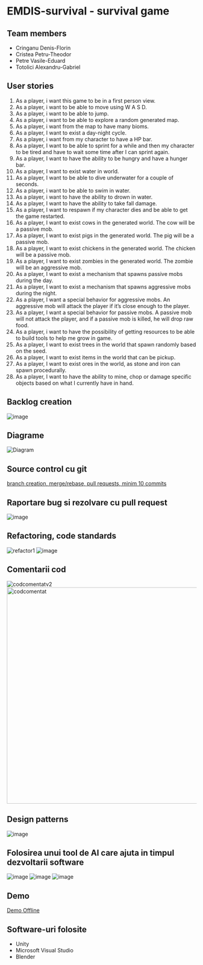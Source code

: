 #  EMDIS-survival - survival game

## Team members
- Cringanu Denis-Florin
- Cristea Petru-Theodor
- Petre Vasile-Eduard
- Totolici Alexandru-Gabriel

## User stories
1. As a player, i want this game to be in a first person view.
2. As a player, i want to be able to move using W A S D.
3. As a player, i want to be able to jump.
4. As a player, i want to be able to explore a random generated map.
5. As a player, i want from the map to have many bioms.
6. As a player, I want to exist a day-night cycle.
7. As a player, i want from my character to have a HP bar.
8. As a player, I want to be able to sprint for a while and then my character to be tired and have to wait some time after I can sprint again.
9. As a player, I want to have the ability to be hungry and have a hunger bar.
10. As a player, I want to exist water in world.
11. As a player, I want to be able to dive underwater for a couple of seconds.
12. As a player, i want to be able to swim in water.
13. As a player, i want to have the ability to drown in water.
14. As a player, I want to have the ability to take fall damage.
15. As a player, I want to respawn if my character dies and be able to get the game restarted.
16. As a player, I want to exist cows in the generated world. The cow will be a passive mob.
17. As a player, I want to exist pigs in the generated world. The pig will be a passive mob.
18. As a player, I want to exist chickens in the generated world. The chicken will be a passive mob.
19. As a player, I want to exist zombies in the generated world. The zombie will be an aggressive mob.
20. As a player, I want to exist a mechanism that spawns passive mobs during the day. 
21. As a player, I want to exist a mechanism that spawns aggressive mobs during the night.
22. As a player, I want a special behavior for aggressive mobs. An aggressive mob will attack the player if it’s close enough to the player.
23. As a player, I want a special behavior for passive mobs. A passive mob will not attack the player, and if a passive mob is killed, he will drop raw food.
24. As a player, i want to have the possibility of getting resources to be able to build tools to help me grow in game.
25. As a player, I want to exist trees in the world that spawn randomly based on the seed.
26. As a player, I want to exist items in the world that can be pickup.
28. As a player, I want to exist ores in the world, as stone and iron can spawn procedurally.
29. As a player, I want to have the ability to mine, chop or damage specific objects based on what I currently have in hand.

## Backlog creation
![image](https://github.com/Senthy30/Procedual-Generation/assets/99651514/eac19460-cb86-4d4c-97be-03b14f0fc579)

## Diagrame
![Diagram](https://github.com/Senthy30/Procedual-Generation/assets/99651447/2c48aeb1-2910-4487-9e4c-3f61d1b6d8a2)

## Source control cu git
[branch creation, merge/rebase, pull requests, minim 10 commits](https://github.com/Senthy30/Procedual-Generation/commits/main)

## Raportare bug si rezolvare cu pull request
![image](https://github.com/Senthy30/Procedual-Generation/assets/99651514/d425a3a2-24bd-43d8-a0df-4e882116a173)

## Refactoring, code standards
![refactor1](https://github.com/Senthy30/Procedual-Generation/assets/95080404/739670e5-862f-4633-a65c-960108821b1f)
![image](https://github.com/Senthy30/Procedual-Generation/assets/95080404/e2b749b1-9d2e-4f62-a864-fdc1a0dee5ad)

## Comentarii cod
![codcomentatv2](https://github.com/Senthy30/Procedual-Generation/assets/95080404/3b6758ec-20cc-4a25-9075-9ffa7f52604d)
<img width="573" alt="codcomentat" src="https://github.com/Senthy30/Procedual-Generation/assets/95080404/e349c5ac-757c-46c2-827f-2b5514f78661">



## Design patterns
![image](https://github.com/Senthy30/Procedual-Generation/assets/95080404/76bb1756-d80f-476d-ae9e-2a46ad01c8cd)


## Folosirea unui tool de AI care ajuta in timpul dezvoltarii software
![image](https://github.com/Senthy30/Procedual-Generation/assets/99651514/55ff226a-e9a5-409a-bcee-792253bc1811)
![image](https://github.com/Senthy30/Procedual-Generation/assets/99651514/c8b797cb-e8d9-427a-8f5f-ca770542b1ee)
![image](https://github.com/Senthy30/Procedual-Generation/assets/99651514/17940d76-f566-4d9e-9fb3-8c87343ee796)


##  Demo
[Demo Offline](https://youtu.be/LeG8XbXS2yk)


## Software-uri folosite
- Unity
- Microsoft Visual Studio
- Blender
